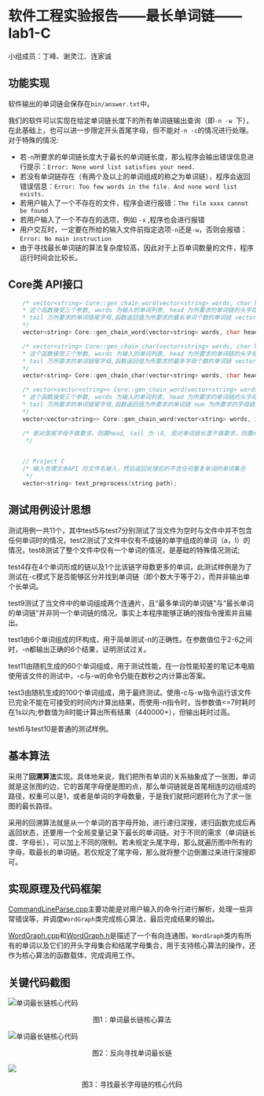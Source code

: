 # 软件工程实验报告——最长单词链——lab1-C

小组成员：丁峰、谢灵江、连家诚

## 功能实现

软件输出的单词链会保存在`bin/answer.txt`中。

我们的软件可以实现在给定单词链长度下的所有单词链输出查询（即`-n -w `下），在此基础上，也可以进一步限定开头首尾字母，但不能对`-n -c`的情况进行处理。对于特殊的情况:

 - 若`-n`所要求的单词链长度大于最长的单词链长度，那么程序会输出错误信息进行提示：`Error: None word list satisfies your need.`
 - 若没有单词链存在（有两个及以上的单词组成的称之为单词链），程序会返回错误信息：`Error: Too few words in the file. And none word list exists.`
 - 若用户输入了一个不存在的文件，程序会进行报错：`The file xxxx cannot be found`
 - 若用户输入了一个不存在的选项，例如 `-x` ,程序也会进行报错
 - 用户交互时，一定要在所给的输入文件前指定选项`-n`还是`-w`，否则会报错：`Error: No main instruction`
 - 由于寻找最长单词链的算法复杂度较高，因此对于上百单词数量的文件，程序运行时间会比较长。

## Core类 API接口

```C++
    /* vector<string> Core::gen_chain_word(vector<string> words, char head, char tail);
    * 这个函数接受三个参数, words 为输入的单词列表, head 为所要求的单词链的头字母, 
    * tail 万所要求的单词链尾字母,函数返回值为所要求的最长单词个数的单词链 vector<string>
    */
    vector<string> Core::gen_chain_word(vector<string> words, char head, char tail);

    /* vector<string> Core::gen_chain_char(vector<string> words, char head, char tail);
    * 这个函数接受三个参数, words 为输入的单词列表, head 为所要求的单词链的头字母, 
    * tail 万所要求的单词链尾字母,函数返回值为所要求的最多字母个数的单词链 vector<string>
    */
    vector<string> Core::gen_chain_char(vector<string> words, char head, char tail);

    /* vector<vector<string>> Core::gen_chain_word(vector<string> words, int num, char head, char tail);
    * 这个函数接受三个参数, words 为输入的单词列表, head 为所要求的单词链的头字母, 
    * tail 万所要求的单词链尾字母,函数返回值为所要求的单词链 num 为所要求的字母链的个数
    */
    vector<vector<string>> Core::gen_chain_word(vector<string> words, int num, char head, char tail);

    /* 若对首尾字母不做要求，则置head, tail 为 \0, 若对单词链长度不做要求，则置num为-1
     */


    // Project C
    /* 输入处理文本API 将文件名输入，然后返回处理后的不含任何重复单词的单词集合
     */
    vector<string> text_preprocess(string path);
```



## 测试用例设计思想

测试用例一共11个，其中test5与test7分别测试了当文件为空时与文件中并不包含任何单词时的情况，test2测试了文件中仅有不成链的单字组成的单词（a，I）的情况，test8测试了整个文件中仅有一个单词的情况，是基础的特殊情况测试;

test4存在4个单词形成的链以及1个比该链字母数更多的单词，此测试样例是为了测试在-c模式下是否能够区分并找到单词链（即个数大于等于2），而并非输出单个长单词。

test9测试了当文件中的单词组成两个连通片，且“最多单词的单词链”与“最长单词的单词链”并非同一个单词链的情况，事实上本程序能够正确的按指令搜索并且输出。

test1由6个单词组成的环构成，用于简单测试-n的正确性。在参数值位于2-6之间时，-n都输出正确的6个结果，证明测试过关。

test11由随机生成的60个单词组成，用于测试性能，在一台性能较差的笔记本电脑使用该文件的测试中，-c与-w的命令仍能在数秒之内计算出答案。

test3由随机生成的100个单词组成，用于最终测试。使用-c与-w指令运行该文件已完全不能在可接受的时间内计算出结果，而使用-n指令时，当参数值<=7时耗时在1s以内;参数值为8时能计算出所有结果（440000+），但输出耗时过高。

test6与test10是普通的测试样例。


## 基本算法

​	采用了**回溯算法**实现。具体地来说，我们把所有单词的关系抽象成了一张图，单词就是这张图的边，它的首尾字母便是图的点，那么单词链就是首尾相连的边组成的路径，权重可以是1，或者是单词的字母数量，于是我们就把问题转化为了求一张图的最长路径。

​	采用的回溯算法就是从一个单词的首字母开始，进行递归深搜，递归函数完成后再返回状态，还要用一个全局变量记录下最长的单词链。对于不同的需求（单词链长度、字母长），可以加上不同的限制。若未规定头尾字母，那么就遍历图中所有的字母，取最长的单词链。若仅规定了尾字母，那么就将整个边倒置过来进行深搜即可。

## 实现原理及代码框架

[CommandLineParse.cpp](../src/CommandLineParse.cpp)主要功能是对用户输入的命令行进行解析，处理一些异常错误等，并调度`WordGraph`类完成核心算法，最后完成结果的输出。

[WordGraph.cpp](../src/WordGraph.cpp)和[WordGraph.h](../src/WordGraph.h)是描述了一个有向连通图，`WordGraph`类内有所有的单词以及它们的开头字母集合和结尾字母集合，用于支持核心算法的操作，还作为核心算法的函数载体，完成调用工作。

## 关键代码截图

![单词最长链核心代码](./code1.png)

<center>图1：单词最长链核心算法</center>

![单词最长链核心代码](./code2.png)

<center>图2：反向寻找单词最长链</center>

![](./code3.png)

<center>图3：寻找最长字母链的核心代码</center>
